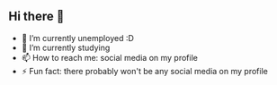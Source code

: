 ## Hi there 👋

- 🔭 I’m currently unemployed :D
- 🌱 I’m currently studying
- 📫 How to reach me: social media on my profile
- ⚡ Fun fact: there probably won't be any social media on my profile
